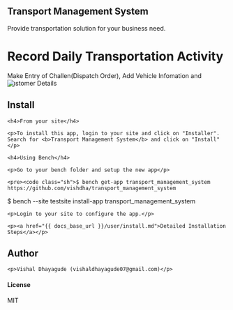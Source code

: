 ## Transport Management System

 Provide transportation solution for your business need.


<div class="jumbotron">
  <h1> Record Daily Transportation Activity</h1>
  <p>Make Entry of Challen(Dispatch Order), Add Vehicle Infomation and Customer Details</p>
</div>

<div class="section" style="padding-top: 0px; margin-top: -30px;">
    <div class="fake-browser-frame">
        <img class="img-responsive browser-image feature-image"
            src="{{ docs_base_url }}/assets/img/home.png">
    </div>
</div>




<div class="section" id="install">
    <h2>Install</h2>

    <h4>From your site</h4>

    <p>To install this app, login to your site and click on "Installer". Search for <b>Transport Management System</b> and click on "Install"</p>

    <h4>Using Bench</h4>

    <p>Go to your bench folder and setup the new app</p>

    <pre><code class="sh">$ bench get-app transport_management_system https://github.com/vishdha/transport_management_system
$ bench --site testsite install-app transport_management_system</code></pre>

    <p>Login to your site to configure the app.</p>

    <p><a href="{{ docs_base_url }}/user/install.md">Detailed Installation Steps</a></p>
</div>

<div class="section">
    <h2>Author</h2>

    <p>Vishal Dhayagude (vishaldhayagude07@gmail.com)</p>
</div>


#### License

MIT
